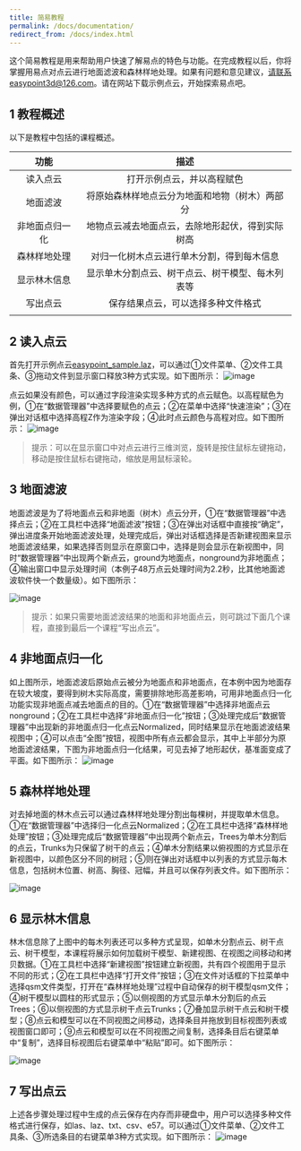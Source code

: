 ```yaml
---
title: 简易教程
permalink: /docs/documentation/
redirect_from: /docs/index.html
---
```


这个简易教程是用来帮助用户快速了解易点的特色与功能。在完成教程以后，你将掌握用易点对点云进行地面滤波和森林样地处理。如果有问题和意见建议，请联系easypoint3d@126.com。请在网站下载示例点云，开始探索易点吧。

## 1	教程概述
以下是教程中包括的课程概述。

|功能|描述|
|:-------------:|:-------------:|
| 读入点云      | 打开示例点云，并以高程赋色| 
|地面滤波	|将原始森林样地点云分为地面和地物（树木）两部分|
|非地面点归一化|	地物点云减去地面点云，去除地形起伏，得到实际树高|
|森林样地处理|	对归一化树木点云进行单木分割，得到每木信息|
|显示林木信息|	显示单木分割点云、树干点云、树干模型、每木列表等|
|写出点云|	保存结果点云，可以选择多种文件格式|
|||

## 2	读入点云
首先打开示例点云[easypoint_sample.laz](https://pan.baidu.com/s/1s2gyW1jlG1L9-qMAh8NtlQ?pwd=s54z)，可以通过①文件菜单、②文件工具条、③拖动文件到显示窗口释放3种方式实现。如下图所示：
![image](https://user-images.githubusercontent.com/116337653/200748391-9c581a23-3e88-4b37-b090-ee6318089d0c.png)

点云如果没有颜色，可以通过字段渲染实现多种方式的点云赋色。以高程赋色为例，①在“数据管理器”中选择要赋色的点云；②在菜单中选择“快速渲染”；③在弹出对话框中选择高程Z作为渲染字段；④此时点云颜色与高程对应。如下图所示：
![image](https://user-images.githubusercontent.com/116337653/200748657-87a08c88-b56d-4693-b7d6-f241b2fa8166.png)

> 提示：可以在显示窗口中对点云进行三维浏览，旋转是按住鼠标左键拖动，移动是按住鼠标右键拖动，缩放是用鼠标滚轮。

## 3	地面滤波
地面滤波是为了将地面点云和非地面（树木）点云分开，①在“数据管理器”中选择点云；②在工具栏中选择“地面滤波”按钮；③在弹出对话框中直接按“确定”，弹出进度条开始地面滤波处理，处理完成后，弹出对话框选择是否新建视图来显示地面滤波结果，如果选择否则显示在原窗口中，选择是则会显示在新视图中，同时“数据管理器”中出现两个新点云，ground为地面点，nonground为非地面点；④输出窗口中显示处理时间（本例子48万点云处理时间为2.2秒，比其他地面滤波软件快一个数量级）。如下图所示：

![image](https://user-images.githubusercontent.com/116337653/200749096-be847ee5-828c-4164-93ab-fa1547789fde.png)

> 提示：如果只需要地面滤波结果的地面和非地面点云，则可跳过下面几个课程，直接到最后一个课程“写出点云”。

## 4	非地面点归一化
如上图所示，地面滤波后原始点云被分为地面点和非地面点，在本例中因为地面存在较大坡度，要得到树木实际高度，需要排除地形高差影响，可用非地面点归一化功能实现非地面点减去地面点的目的。①在“数据管理器”中选择非地面点云nonground；②在工具栏中选择“非地面点归一化”按钮；③处理完成后“数据管理器”中出现新的非地面点归一化点云Normalized，同时结果显示在地面滤波结果视图中；④可以点击“全图”按钮，视图中所有点云都会显示，其中上半部分为原地面滤波结果，下图为非地面点归一化结果，可见去掉了地形起伏，基准面变成了平面。如下图所示：
![image](https://user-images.githubusercontent.com/116337653/200749189-9cf52c2c-f385-46bd-a127-3942171b2d77.png)

## 5	森林样地处理
对去掉地面的林木点云可以通过森林样地处理分割出每棵树，并提取单木信息。①在“数据管理器”中选择归一化点云Normalized；②在工具栏中选择“森林样地处理”按钮；③处理完成后“数据管理器”中出现两个新点云，Trees为单木分割后的点云，Trunks为只保留了树干的点云；④单木分割结果以俯视图的方式显示在新视图中，以颜色区分不同的树冠；⑤则在弹出对话框中以列表的方式显示每木信息，包括树木位置、树高、胸径、冠幅，并且可以保存列表文件。如下图所示：

![image](https://user-images.githubusercontent.com/116337653/200749224-9f5bc747-ef42-410b-b4d5-111b0941735a.png)

## 6	显示林木信息
林木信息除了上图中的每木列表还可以多种方式呈现，如单木分割点云、树干点云、树干模型，本课程将展示如何加载树干模型、新建视图、在视图之间移动和拷贝数据。①在工具栏中选择“新建视图”按钮建立新视图，共有四个视图用于显示不同的形式；②在工具栏中选择“打开文件”按钮；③在文件对话框的下拉菜单中选择qsm文件类型，打开在“森林样地处理”过程中自动保存的树干模型qsm文件；④树干模型以圆柱的形式显示；⑤以侧视图的方式显示单木分割后的点云Trees；⑥以侧视图的方式显示树干点云Trunks；⑦叠加显示树干点云和树干模型；⑧点云和模型可以在不同视图之间移动，选择条目并拖放到目标视图列表或视图窗口即可；⑨点云和模型可以在不同视图之间复制，选择条目后右键菜单中“复制”，选择目标视图后右键菜单中“粘贴”即可。如下图所示：

![image](https://user-images.githubusercontent.com/116337653/200749279-4571e6e4-ac0b-4f55-9bf5-84db6eee84d5.png)

## 7	写出点云

上述各步骤处理过程中生成的点云保存在内存而非硬盘中，用户可以选择多种文件格式进行保存，如las、laz、txt、csv、e57。可以通过①文件菜单、②文件工具条、③所选条目的右键菜单3种方式实现。如下图所示：
![image](https://user-images.githubusercontent.com/116337653/200749306-cb06266d-22f9-4be9-a484-f1708cbe6e80.png)

